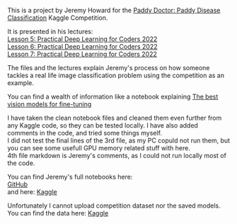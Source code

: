 This is a project by Jeremy Howard for the [Paddy Doctor: Paddy Disease Classification](https://www.kaggle.com/competitions/paddy-disease-classification) Kaggle Competition.  

It is presented in his lectures:  
[Lesson 5: Practical Deep Learning for Coders 2022](https://www.youtube.com/watch?v=_rXzeWq4C6w)  
[Lesson 6: Practical Deep Learning for Coders 2022](https://www.youtube.com/watch?v=AdhG64NF76E)  
[Lesson 7: Practical Deep Learning for Coders 2022](https://www.youtube.com/watch?v=p4ZZq0736Po)  

The files and the lectures explain Jeremy's process on how someone tackles a real life image classification problem using the competition as an example.  

You can find a wealth of information like a notebook explaining [The best vision models for fine-tuning](https://www.kaggle.com/code/jhoward/the-best-vision-models-for-fine-tuning)  

I have taken the clean notebook files and cleaned them even further from any Kaggle code, so they can be tested locally. 
I have also added comments in the code, and tried some things myself.  
I did not test the final lines of the 3rd file, as my PC copuld not run them, but you can see some usefull GPU memory related stuff with here.  
4th file markdown is Jeremy's comments, as I could not run locally most of the code.

You can find Jeremy's full notebooks here:  
[GitHub](https://github.com/fastai/course22/tree/master)  
and here:
[Kaggle](https://www.kaggle.com/jhoward/code)

Unfortunately I cannot upload competition dataset nor the saved models.  
You can find the data here:
[Kaggle](https://www.kaggle.com/competitions/paddy-disease-classification/data)  
